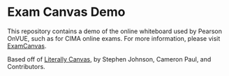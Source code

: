 # Exam Canvas Demo

This repository contains a demo of the online whiteboard used by Pearson OnVUE, such as for CIMA online exams. For more information, please visit [ExamCanvas](https://examcanvas.sanujarajasinghe.com).


Based off of [Literally Canvas](https://github.com/literallycanvas/literallycanvas), by Stephen Johnson, Cameron Paul, and Contributors.
